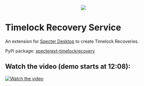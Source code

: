 <div align="center">
  <img src="./src/oren-z0/specterext/timelockrecovery/static/timelockrecovery/img/logo160.png" />
</div>

# Timelock Recovery Service

An extension for [Specter Desktop](https://github.com/cryptoadvance/specter-desktop) to create Timelock Recoveries.

PyPi package: [specterext-timelockrecovery](https://pypi.org/project/specterext-timelockrecovery)

## Watch the video (demo starts at 12:08):
[![Watch the video](https://i.nostr.build/iinTjzc6TF4uAUj9.png)](https://v.nostr.build/a3JwIlQqwcb8WLEe.mp4)
